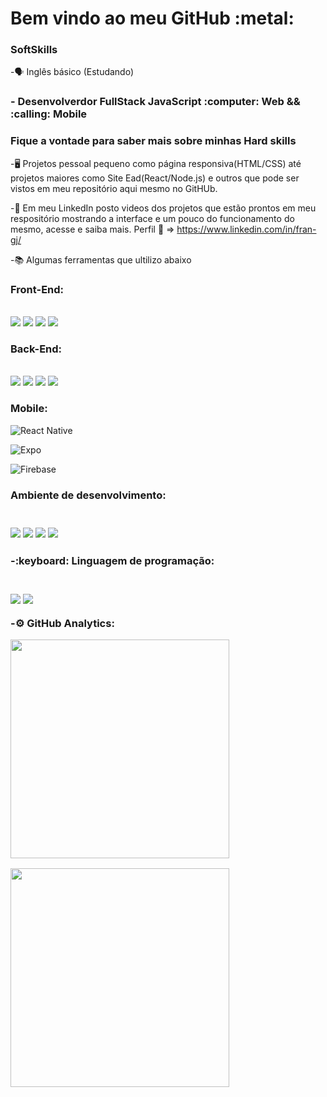 <h1>Bem vindo ao meu GitHub :metal: </h1>

<h3>SoftSkills</h3>

-:speaking_head: Inglês básico (Estudando)


<h3>- Desenvolverdor FullStack JavaScript :computer: Web  && :calling: Mobile</h3>


<h3>Fique a vontade para saber mais sobre minhas Hard skills</h3>
 

-:desktop_computer: Projetos pessoal pequeno como página responsiva(HTML/CSS) até projetos maiores como Site Ead(React/Node.js) e outros que pode ser vistos em meu repositório aqui mesmo no GitHUb.

-:movie_camera: Em meu LinkedIn posto videos dos projetos que estão prontos em meu respositório mostrando a interface e um pouco do funcionamento do mesmo, acesse e saiba mais. Perfil :link: => https://www.linkedin.com/in/fran-gj/

-:books: Algumas ferramentas que ultilizo abaixo

<h3>Front-End:</h3>
<br>
<img src="https://img.shields.io/badge/React-20232A?style=for-the-badge&logo=react&logoColor=61DAFB"/>
<img src="https://img.shields.io/badge/HTML5-E34F26?style=for-the-badge&logo=html5&logoColor=white"/>
<img src="https://img.shields.io/badge/Sass-CC6699?style=for-the-badge&logo=sass&logoColor=white"/>
<img src="https://img.shields.io/badge/Bootstrap-563D7C?style=for-the-badge&logo=bootstrap&logoColor=white"/>


<h3>Back-End:</h3>
<br>
<img src="https://img.shields.io/badge/Node.js-43853D?style=for-the-badge&logo=node.js&logoColor=white"/>
<img src="https://img.shields.io/badge/Express.js-404D59?style=for-the-badge"/>
<img src="https://img.shields.io/badge/PostgreSQL-316192?style=for-the-badge&logo=postgresql&logoColor=white"/>
<img src="https://img.shields.io/badge/MongoDB-4EA94B?style=for-the-badge&logo=mongodb&logoColor=white"/>


<h3>Mobile:</h3>

![React Native](https://img.shields.io/badge/react_native-%2320232a.svg?style=for-the-badge&logo=react&logoColor=%2361DAFB)

![Expo](https://img.shields.io/badge/expo-1C1E24?style=for-the-badge&logo=expo&logoColor=#D04A37)

![Firebase](https://img.shields.io/badge/Firebase-039BE5?style=for-the-badge&logo=Firebase&logoColor=white)




<h3>Ambiente de desenvolvimento:<h3>
<br>
<img src="https://img.shields.io/badge/Ubuntu-E95420?style=for-the-badge&logo=ubuntu&logoColor=white"/>
<img src="https://img.shields.io/badge/Google%20Chrome-4285F4?style=for-the-badge&logo=GoogleChrome&logoColor=white"/>
<img src="https://img.shields.io/badge/Visual%20Studio%20Code-0078d7.svg?style=for-the-badge&logo=visual-studio-code&logoColor=white"/>
<img src="https://img.shields.io/badge/Postman-FF6C37?style=for-the-badge&logo=postman&logoColor=white"/>

<h3>-:keyboard: Linguagem de programação:<h3>
<br>
 <img src="https://img.shields.io/badge/javascript-%23323330.svg?style=for-the-badge&logo=javascript&logoColor=%23F7DF1E"/>
 <img src="https://img.shields.io/badge/typescript-%23007ACC.svg?style=for-the-badge&logo=typescript&logoColor=white"/>
 
 <br>






-:gear: GitHub Analytics:



<img width="350em" src="https://github-readme-stats.vercel.app/api?username=FranGJ7&show_icons=true&theme=dark"></img>

<img width="350em" src="https://github-readme-stats.vercel.app/api/top-langs/?username=FranGJ7&layout=compact&theme=dark)]"/>




            
           
           
          
          
          
